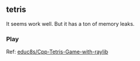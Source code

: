 ## tetris

It seems work well. But it has a ton of memory leaks.

### Play

Ref: [educ8s/Cpp-Tetris-Game-with-raylib](https://github.com/educ8s/Cpp-Tetris-Game-with-raylib)
